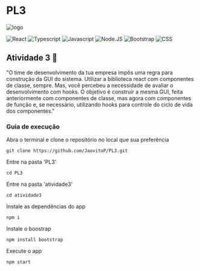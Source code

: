 # PL3

![logo](https://github.com/JaovitoP/PetLovers/assets/115598741/8cd28b13-7ca2-42e5-84c7-809b83268524)

![React](https://img.shields.io/badge/React-20232A?style=for-the-badge&logo=react&logoColor=61DAFB)
![Typescript](https://img.shields.io/badge/TypeScript-007ACC?style=for-the-badge&logo=typescript&logoColor=white)
![Javascript](https://img.shields.io/badge/JavaScript-323330?style=for-the-badge&logo=javascript&logoColor=F7DF1E)
![Node.JS](https://img.shields.io/badge/Node.js-43853D?style=for-the-badge&logo=node.js&logoColor=white)
![Bootstrap](https://img.shields.io/badge/Bootstrap-563D7C?style=for-the-badge&logo=bootstrap&logoColor=white)
![CSS](https://img.shields.io/badge/CSS3-1572B6?style=for-the-badge&logo=css3&logoColor=white)

## Atividade 3 🐾
"O time de desenvolvimento da tua empresa impôs uma regra para construção da GUI do sistema. Utilizar a biblioteca react com componentes de classe, sempre. Mas, você percebeu a necessidade de avaliar o desenvolvimento com hooks. O objetivo é construir a mesma GUI, feita anteriormente com componentes de classe, mas agora com componentes de função e, se necessário, utilizando hooks para controle do ciclo de vida dos componentes."

### Guia de execução
Abra o terminal e clone o repositório no local que sua preferência
~~~
git clone https://github.com/JaovitoP/PL3.git
~~~
Entre na pasta 'PL3'
~~~
cd PL3
~~~
Entre na pasta 'atividade3'
~~~
cd atividade3
~~~
Instale as dependências do app
~~~
npm i
~~~
Instale o boostrap
~~~
npm install bootstrap
~~~~
Execute o app
~~~
npm start
~~~

